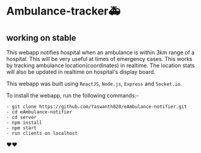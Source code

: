 # Ambulance-tracker🚑

## working on stable

This webapp notifies hospital when an ambulance is within 3km range of a hospital. This will be very useful at times of emergency cases. This works by tracking ambulance location(coordinates) in realtime. The location stats will also be updated in realtime on hospital's display board.

This webapp was built using `ReactJS`, `Node.js`, `Express` and `Socket.io`.

To install the webapp, run the following commands:-

    - git clone https://github.com/Yaswanth820/eAmbulance-notifier.git
    - cd eAmbulance-notifier
    - cd server
    - npm install
    - npm start
    - run clients on localhost

    
❤❤

